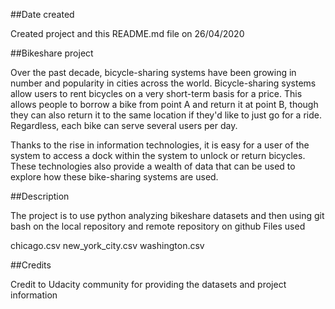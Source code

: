 ##Date created

Created project and this README.md file on 26/04/2020


##Bikeshare project

Over the past decade, bicycle-sharing systems have been growing in number and popularity in cities across the world. Bicycle-sharing systems allow users to rent bicycles on a very short-term basis for a price. This allows people to borrow a bike from point A and return it at point B, though they can also return it to the same location if they'd like to just go for a ride. Regardless, each bike can serve several users per day.

Thanks to the rise in information technologies, it is easy for a user of the system to access a dock within the system to unlock or return bicycles. These technologies also provide a wealth of data that can be used to explore how these bike-sharing systems are used.


##Description

The project is to use python analyzing bikeshare datasets and then using git bash on the local repository and remote repository on github
Files used

chicago.csv new_york_city.csv washington.csv


##Credits

Credit to Udacity community for providing the datasets and project information
